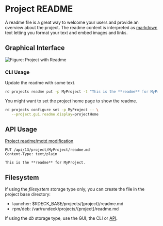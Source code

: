 # Project README

A readme file is a great way to welcome your users and provide an overview about the project.
The readme content is interpreted as [markdown](http://commonmark.org/help/) text letting you format your text and embed images and links.

## Graphical Interface

![Figure: Project with Readme](/assets/img/project-list-readme.png)

### CLI Usage

Update the readme with some text.

```bash
rd projects readme put -p MyProject -t "This is the **readme** for MyProject."
```

You might want to set the project home page to show the readme.

```bash
rd projects configure set -p MyProject -- \
   --project.gui.readme.display=projectHome
```

## API Usage

[Project readme/motd modification](/api/index.md#project-readme-file)

    PUT /api/13/project/MyProject/readme.md
    Content-Type: text/plain

    This is the **readme** for MyProject.

## Filesystem

If using the _filesystem_ storage type only, you can create the file in the project base directory:

- launcher: \$RDECK_BASE/projects/{project}/readme.md
- rpm/deb: /var/rundeck/projects/{project}/readme.md

If using the _db_ storage type, use the GUI, the CLI or [API](#api-usage).
